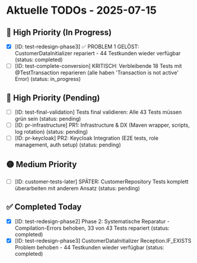 # Aktuelle TODOs - 2025-07-15

## 🔴 High Priority (In Progress)
- [x] [ID: test-redesign-phase3] ✅ PROBLEM 1 GELÖST: CustomerDataInitializer repariert - 44 Testkunden wieder verfügbar (status: completed)
- [ ] [ID: test-complete-conversion] KRITISCH: Verbleibende 18 Tests mit @TestTransaction reparieren (alle haben 'Transaction is not active' Error) (status: in_progress)

## 🔴 High Priority (Pending)
- [ ] [ID: test-final-validation] Tests final validieren: Alle 43 Tests müssen grün sein (status: pending)
- [ ] [ID: pr-infrastructure] PR1: Infrastructure & DX (Maven wrapper, scripts, log rotation) (status: pending)
- [ ] [ID: pr-keycloak] PR2: Keycloak Integration (E2E tests, role management, auth setup) (status: pending)

## 🟡 Medium Priority
- [ ] [ID: customer-tests-later] SPÄTER: CustomerRepository Tests komplett überarbeiten mit anderem Ansatz (status: pending)

## ✅ Completed Today
- [x] [ID: test-redesign-phase2] Phase 2: Systematische Reparatur - Compilation-Errors behoben, 33 von 43 Tests repariert (status: completed)
- [x] [ID: test-redesign-phase3] CustomerDataInitializer Reception.IF_EXISTS Problem behoben - 44 Testkunden wieder verfügbar (status: completed)